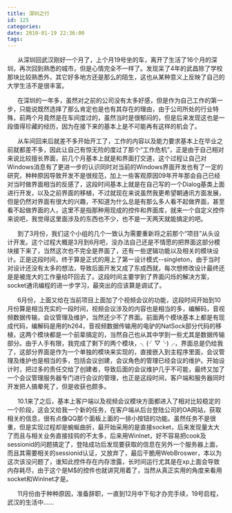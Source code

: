 ```yaml
---
title: 深圳之行
id: 125
categories:
date: 2010-01-19 22:36:00
tags:
---
```


    

&nbsp;&nbsp;&nbsp;&nbsp;&nbsp; 从深圳回武汉刚好一个月了，上个月19号坐的车，离开了生活了16个月的深圳，再次回到熟悉的城市，但是心情完全不一样了。发现呆了4年的武昌除了学校那块比较熟悉外，其它好多地方还是那么的陌生，这也从某种意义上反映了自己的大学生活不是很丰富。

&nbsp;&nbsp;&nbsp;&nbsp;&nbsp; 在深圳的一年多，虽然对之前的公司没有太多好感，但是作为自己工作的第一步，只能说既然选择了那么肯定也是也有其存在的理由，由于公司所处的行业特殊，前两个月竟然是在车间度过的，虽然当时是很郁闷的，但是后来发现这也是一段值得珍藏的经历，因为在接下来的基本上是不可能再有这样的机会了。

&nbsp;&nbsp;&nbsp;&nbsp;&nbsp; 从车间回来后就差不多开始开工了，工作的内容以及能力要求基本上在毕业之前就都差不多，因此让自己有惊无险的度过了那个&ldquo;工作危机&rdquo;，正是由于自己相对来说比较擅长界面，前几个月基本上就是和界面打交道，这个过程让自己对Windows消息有了更进一步的认识同时对当前的Windows界面开发也有了一定的研究，种种原因导致开发不是很规范，加上一些客观原因09年开年那会自己已经对当时做界面相当的反感了，这段时间基本上就是在自己写的一个Dialog基类上面进行开发，以及之前界面的移植，不过就现在来说虽然我更希望朝通讯方面发展，但是仍然对界面有很大的兴趣，不知道为什么总是有那么多人看不起做界面，甚至看不起做界面的人，这里不是指那种用现成的控件和界面库，就来一个自定义控件来说吧，我觉得这里面涉及的东西也不少，也不是一天两天就能搞定的吧。

&nbsp;&nbsp;&nbsp;&nbsp;&nbsp; 到了3月份，我们这个小组的几个一致认为需要重新将之前那个&ldquo;项目&rdquo;从头设计开发。这个过程大概是3月到6月吧，没办法自己还是不情愿的把界面这部分模块接下来了，当然这次也不完全是界面了，还有一些逻辑功能以及相关的模块设计。正是这段时间，终于算是正式的用上了第一设计模式--singleton，由于当时对设计还没有太多的想法，导致后面开发又成了东成西就，每次想修改设计最终还是是被庞大的工作量给吓回去了。这段时间主要学到了界面闪烁的解决方案，socket通讯编程的进一步学习，最突出的应该算是调试了。

&nbsp;&nbsp;&nbsp;&nbsp;&nbsp; 6月份，上面又给在当前项目上面加了个视频会议的功能，这段时间开始到10月份算是相当充实的一段时间，视频会议涉及的内容也是相当的多，编解码，音视频数据传输，会议管理及维护，当然还少不了界面。前面两个模块基本上都是有现成代码，编解码是用的h264，音视频数据传输用的电驴的NatSock部分代码的移植，这两个模块都是一个前辈搞定的，当然自己也从其中学到一些尤其是数据传输部分。由于人手有限，我完成了剩下的两个模块，╮(╯▽╰)╭，界面总是仍给我了，这部分界面是作为一个单独的模块来实现的，直接嵌入到主程序里面，会议管理及维护也是相当的多，包括会议创建，会议角色的管理已经会议的维护。开始设计时，把过多的责任交给了创建者，导致后面的会议维护几乎不可能，最终又加了一个会议管理服务器专门进行会议的管理，也正是这段时间，客户端和服务器同时开发把人搞晕死了，但是收获也颇多。

&nbsp;&nbsp;&nbsp;&nbsp;&nbsp; 10.1来了之后，基本上客户端以及视频会议模块方面都进入了相对比较稳定的一个阶段，这会又给我一个新的任务，在客户端从后台登陆公司的OA网站，获取相关的信息，很有点像QQ那个面板上面的一排小按钮的功能。虽然任务不是很重，但是实现过程却是蜿蜒曲折，最开始采用的是直接socket，后来发现量太大了而且与相关业务直接挂钩的不太多，后来用WinInet，好不容易把cook及sessionid的问题搞定了，登陆成功后发现要获取的信息在另外一个服务器上面，而且其需要相关的sessionid认证，又放弃了，最后干脆用WebBroswer，本以为这次该没问题了，谁知此控件存在内存泄露，长时间运行尤其是在xp上面会导致内存耗尽，由于这个是M$的控件也就讲究用着了，当然从真正实用的角度来看用socket和WinInet才是。

&nbsp;&nbsp;&nbsp;&nbsp;&nbsp; 11月份由于种种原因，准备辞职，一直到12月中下旬才办完手续，19号启程，武汉的生活中&hellip;&hellip;

</div>